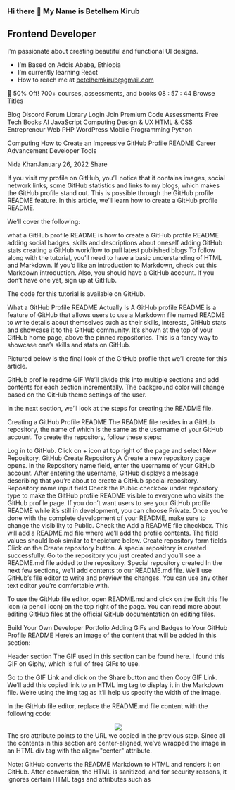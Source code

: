 ### Hi there 👋 My Name is Betelhem Kirub
## Frontend Developer

I'm passionate about creating beautiful and functional UI designs.


-  I’m Based on Addis Ababa, Ethiopia
-  I’m currently learning React
-  How to reach me at betelhemkirub@gmail.com


🤯 50% Off! 700+ courses, assessments, and books
08
:
57
:
44
Browse Titles

Blog
Discord
Forum
Library
Login
Join Premium
Code Assessments
Free Tech Books
AI
JavaScript
Computing
Design & UX
HTML & CSS
Entrepreneur
Web
PHP
WordPress
Mobile
Programming
Python


Computing
How to Create an Impressive GitHub Profile README
Career Advancement
Developer Tools

Nida KhanJanuary 26, 2022
Share





If you visit my profile on GitHub, you’ll notice that it contains images, social network links, some GitHub statistics and links to my blogs, which makes the GitHub profile stand out. This is possible through the GitHub profile README feature. In this article, we’ll learn how to create a GitHub profile README.

We’ll cover the following:

what a GitHub profile README is
how to create a GitHub profile README
adding social badges, skills and descriptions about oneself
adding GitHub stats
creating a GitHub workflow to pull latest published blogs
To follow along with the tutorial, you’ll need to have a basic understanding of HTML and Markdown. If you’d like an introduction to Markdown, check out this Markdown introduction. Also, you should have a GitHub account. If you don’t have one yet, sign up at GitHub.

The code for this tutorial is available on GitHub.


What a GitHub Profile README Actually Is
A GitHub profile README is a feature of GitHub that allows users to use a Markdown file named README to write details about themselves such as their skills, interests, GitHub stats and showcase it to the GitHub community. It’s shown at the top of your GitHub home page, above the pinned repositories. This is a fancy way to showcase one’s skills and stats on GitHub.

Pictured below is the final look of the GitHub profile that we’ll create for this article.

GitHub profile readme GIF
We’ll divide this into multiple sections and add contents for each section incrementally. The background color will change based on the GitHub theme settings of the user.

In the next section, we’ll look at the steps for creating the README file.

Creating a GitHub Profile README
The README file resides in a GitHub repository, the name of which is the same as the username of your GitHub account. To create the repository, follow these steps:

Log in to GitHub.
Click on + icon at top right of the page and select New Repository.
GitHub Create Repository
A Create a new repository page opens. In the Repository name field, enter the username of your GitHub account. After entering the username, GitHub displays a message describing that you’re about to create a GitHub special repository.
Repository name input field
Check the Public checkbox under repository type to make the GitHub profile README visible to everyone who visits the GitHub profile page. If you don’t want users to see your GitHub profile README while it’s still in development, you can choose Private. Once you’re done with the complete development of your README, make sure to change the visibility to Public.
Check the Add a README file checkbox. This will add a README.md file where we’ll add the profile contents. The field values should look similar to thepicture below.
Create repository form fields
Click on the Create repository button. A special repository is created successfully. Go to the repository you just created and you’ll see a README.md file added to the repository.
Special repository created
In the next few sections, we’ll add contents to our README.md file. We’ll use GitHub’s file editor to write and preview the changes. You can use any other text editor you’re comfortable with.

To use the GitHub file editor, open README.md and click on the Edit this file icon (a pencil icon) on the top right of the page. You can read more about editing GitHub files at the official GitHub documentation on editing files.

Build Your Own Developer Portfolio
Adding GIFs and Badges to Your GitHub Profile README
Here’s an image of the content that will be added in this section:

Header section
The GIF used in this section can be found here. I found this GIF on Giphy, which is full of free GIFs to use.

Go to the GIF Link and click on the Share button and then Copy GIF Link. We’ll add this copied link to an HTML img tag to display it in the Markdown file. We’re using the img tag as it’ll help us specify the width of the image.

In the GitHub file editor, replace the README.md file content with the following code:

<div id="header" align="center">
  <img src="https://media.giphy.com/media/M9gbBd9nbDrOTu1Mqx/giphy.gif" width="100"/>
</div>
The src attribute points to the URL we copied in the previous step. Since all the contents in this section are center-aligned, we’ve wrapped the image in an HTML div tag with the align="center" attribute.

Note: GitHub converts the README Markdown to HTML and renders it on GitHub. After conversion, the HTML is sanitized, and for security reasons, it ignores certain HTML tags and attributes such as <script>, <style>, style etc. For this reason, we’ve used an align attribute instead of CSS.

Now go to the preview tab. Pictured below is the output we get.

GIF preview
Next, we’ll add social network badges. On clicking the badge, it will redirect to the respective social networking sites. You can add social badges of various websites like Instagram, Facebook, Twitter, etc. For this tutorial, we’ll add three: Twitter, YouTube and LinkedIn.

To get the respective badges for each social network, we’ll use Shields.io, which provides various endpoints letting users create and customize social badges. We’ll use the https://img.shields.io/badge/ URL and pass additional parameters to this URL to get the respective social badges.

The first parameter we’ll pass is of the following format:

Label-Color
Label is the social network site name shown on the badge.
Color is the color of the badge.

For the three social networks, the values for this parameter will be:

LinkedIn: LinkedIn-blue
Twitter: Twitter-blue
YouTube: YouTube-red
When combined with https://img.shields.io/badge/, the following URL is created for LinkedIn:

https://img.shields.io/badge/LinkedIn-blue
After entering the above URL in the browser, we get the following output:

Linkedin badge with no styling
Note that we don’t have the icon for the badge added yet. To add it, we’ll use two query parameters in the following format:

logo={your social network icon name}
logoColor={color of the icon}
We’ll add both the parameters to the URL as below:

https://img.shields.io/badge/LinkedIn-blue?logo=linkedin&logoColor=white
We’ll also add a style parameter to the above URL. There are various styling options available, the details of which you can find at Shields.io. We’ll use for-the-badge styling.

The final URL for LinkedIn will be:

https://img.shields.io/badge/LinkedIn-blue?logo=linkedin&logoColor=white&style=for-the-badge
Now, when we hit this URL in the browser, we get the output pictured below.

Linkedin badge with styling
Similarly, we create URLs for other badges:

https://img.shields.io/badge/YouTube-red?style=for-the-badge&logo=youtube&logoColor=white
https://img.shields.io/badge/Twitter-blue?style=for-the-badge&logo=twitter&logoColor=white
We’ll wrap each URL in img tag like so:

<div id="badges">
  <img src="https://img.shields.io/badge/LinkedIn-blue?style=for-the-badge&logo=linkedin&logoColor=white" alt="LinkedIn Badge"/>
  <img src="https://img.shields.io/badge/YouTube-red?style=for-the-badge&logo=youtube&logoColor=white" alt="Youtube Badge"/>
  <img src="https://img.shields.io/badge/Twitter-blue?style=for-the-badge&logo=twitter&logoColor=white" alt="Twitter Badge"/>
</div>
We’ve wrapped the images in <div> tags to make sure all badges come on a single line. The above code will only display the image generated from the URL. To add hyperlinks for each of the badges, we’ll wrap each image with an <a> tag.

Add the below code inside the <div> tag with id="header" and after the GIF <img> tag. Make sure to change the href attribute to point to your social profiles:

<div id="badges">
  <a href="your-linkedin-URL">
    <img src="https://img.shields.io/badge/LinkedIn-blue?style=for-the-badge&logo=linkedin&logoColor=white" alt="LinkedIn Badge"/>
  </a>
  <a href="your-youtube-URL">
    <img src="https://img.shields.io/badge/YouTube-red?style=for-the-badge&logo=youtube&logoColor=white" alt="Youtube Badge"/>
  </a>
  <a href="your-twitter-URL">
    <img src="https://img.shields.io/badge/Twitter-blue?style=for-the-badge&logo=twitter&logoColor=white" alt="Twitter Badge"/>
  </a>
</div>
Pictured below is the output we get.

Badges preview
Next in this section, we have a profile views counter. It counts the number of visits your GitHub profile gets. We’ll use an open-source project that offers the view-counter badge, the documentation of which is available at GitHub Profile Views Counter. We use it in a similar way we used the social badges. Below is the endpoint for the same. We’ll also added some styling parameters to this URL:

https://komarev.com/ghpvc/?username=your-github-username
Add the below code after the <div> tag with id="badges". Make sure to replace your-github-username with your username:

<img src="https://komarev.com/ghpvc/?username=your-github-username&style=flat-square&color=blue" alt=""/>
Pictured below is the output we get.

Profile counter preview
The last part of this sections is text with a wave (:wave:) GIF. The GIF is taken from Giphy and can be found here.

Add the below code after the profile view counter <img> tag:

<h1>
  hey there
  <img src="https://media.giphy.com/media/hvRJCLFzcasrR4ia7z/giphy.gif" width="30px"/>
</h1>
The output is pictured below.

Hey there text preview
Save the changes by clicking on the Commit changes button. This completes the first section of the GitHub profile README. Let’s move to adding more content to our README.md file.

Adding a Banner GIF and About Me Section
Here’s what we’ll be adding to our profile page in this section:

About me section
In this section, we’ll add GIF and some words describing details about ourself. You can find the GIF here.

To add the GIF, we’ll use an <img> tag, specify a height and width and wrap it inside a <div> to center the GIF using align="center". Add the following code to your README.md file:

<div align="center">
  <img src="https://media.giphy.com/media/dWesBcTLavkZuG35MI/giphy.gif" width="600" height="300"/>
</div>
The output of this is shown below.

GIF banner preview
Next, we’ll add the contents for the About Me section. For the description text we’ll use Markdown syntax, as we don’t need any sort of alignments. Append the below code in README.md:

---

### :woman_technologist: About Me :
--- is to add a horizontal rule before a new section. A horizontal rule in Markdown should be surrounded by blank lines. :woman_technologist: is the shortcode for the emoji used. For a male version, you can use :man_technologist:. For others, you can use :technologist:. You can find a list of emojis and the corresponding shortcodes in the GitHub repo.

Next, we’ll add a personal one-line introduction and use a wave (:wave:) GIF. Append the below code to README.md:

I am a Full Stack Developer <img src="https://media.giphy.com/media/WUlplcMpOCEmTGBtBW/giphy.gif" width="30"> from India.
Next is a list of points about yourself. To display a list, we’ll use - Markdown syntax. We’ll also prefix each line with an emoji. Add the following code to README.md and make changes according to your profile. Also, change your-linkedin-url to your profile URL:

- :telescope: I’m working as a Software Engineer and contributing to frontend and backend for building web applications.

- :seedling: Exploring Technical Content Writing.

- :zap: In my free time, I solve problems on GeeksforGeeks and read tech articles.

- :mailbox:How to reach me: [![Linkedin Badge](https://img.shields.io/badge/-kakbar-blue?style=flat&logo=Linkedin&logoColor=white)](your-linkedin-url)
Note that in the last line, the inner ![]() syntax is to display the LinkedIn badge image. The outer []() is Markdown hyperlink syntax to make the badge point to the LinkedIn profile URL. We’ve used Shields.io here for displaying a customized LinkedIn badge. You can also add any other links where people can reach out to you.

See the output in the picture below.

About yourself description preview
Coding Assessments
Adding Languages and Tools
Here’s a picture of the content that we’ll add in this section.

Languages and tools section
For the heading, add the following code to README.md:

---

### :hammer_and_wrench: Languages and Tools :
We’ll add images representing technologies and skills one holds. You can find several free logos for many languages and tools in the DevIcons GitHub Repository.

Go to the icons folder and search and open the react folder. You’ll find images in SVG and EPS format. Click on any image and copy the URL shown in the browser’s address bar.

DevIcons react logo
We’ll use this URL in the <img> tag and specify the height and width attribute accordingly. Similarly, you can search for other skills and add them in separate <img> tags.

Append the below code to README.md. Add/remove the necessary skills you want in your profile:

<div>
  <img src="https://github.com/devicons/devicon/blob/master/icons/java/java-original-wordmark.svg" title="Java" alt="Java" width="40" height="40"/>&nbsp;
  <img src="https://github.com/devicons/devicon/blob/master/icons/react/react-original-wordmark.svg" title="React" alt="React" width="40" height="40"/>&nbsp;
  <img src="https://github.com/devicons/devicon/blob/master/icons/spring/spring-original-wordmark.svg" title="Spring" alt="Spring" width="40" height="40"/>&nbsp;
  <img src="https://github.com/devicons/devicon/blob/master/icons/materialui/materialui-original.svg" title="Material UI" alt="Material UI" width="40" height="40"/>&nbsp;
  <img src="https://github.com/devicons/devicon/blob/master/icons/flutter/flutter-original.svg" title="Flutter" alt="Flutter" width="40" height="40"/>&nbsp;
  <img src="https://github.com/devicons/devicon/blob/master/icons/redux/redux-original.svg" title="Redux" alt="Redux " width="40" height="40"/>&nbsp;
  <img src="https://github.com/devicons/devicon/blob/master/icons/css3/css3-plain-wordmark.svg"  title="CSS3" alt="CSS" width="40" height="40"/>&nbsp;
  <img src="https://github.com/devicons/devicon/blob/master/icons/html5/html5-original.svg" title="HTML5" alt="HTML" width="40" height="40"/>&nbsp;
  <img src="https://github.com/devicons/devicon/blob/master/icons/javascript/javascript-original.svg" title="JavaScript" alt="JavaScript" width="40" height="40"/>&nbsp;
  <img src="https://github.com/devicons/devicon/blob/master/icons/firebase/firebase-plain-wordmark.svg" title="Firebase" alt="Firebase" width="40" height="40"/>&nbsp;
  <img src="https://github.com/devicons/devicon/blob/master/icons/gatsby/gatsby-original.svg" title="Gatsby"  alt="Gatsby" width="40" height="40"/>&nbsp;
  <img src="https://github.com/devicons/devicon/blob/master/icons/mysql/mysql-original-wordmark.svg" title="MySQL"  alt="MySQL" width="40" height="40"/>&nbsp;
  <img src="https://github.com/devicons/devicon/blob/master/icons/nodejs/nodejs-original-wordmark.svg" title="NodeJS" alt="NodeJS" width="40" height="40"/>&nbsp;
  <img src="https://github.com/devicons/devicon/blob/master/icons/amazonwebservices/amazonwebservices-plain-wordmark.svg" title="AWS" alt="AWS" width="40" height="40"/>&nbsp;
  <img src="https://github.com/devicons/devicon/blob/master/icons/git/git-original-wordmark.svg" title="Git" **alt="Git" width="40" height="40"/>
</div>

